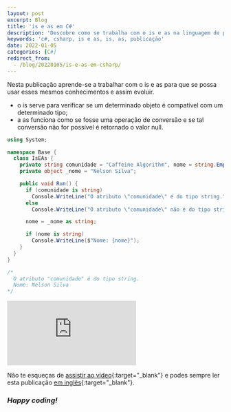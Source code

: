 ```yaml
---
layout: post
excerpt: Blog
title: 'is e as em C#'
description: 'Descobre como se trabalha com o is e as na linguagem de programação C#. Obtém respostas às tuas dúvidas com a teoria e os exemplos apresentados.'
keywords: 'c#, csharp, is e as, is, as, publicação'
date: 2022-01-05
categories: [C#]
redirect_from:
  - /blog/20220105/is-e-as-em-csharp/
---
```


Nesta publicação aprende-se a trabalhar com o is e as para que se possa usar esses mesmos conhecimentos e assim evoluir.

- o is serve para verificar se um determinado objeto é compatível com um determinado tipo;
- a as funciona como se fosse uma operação de conversão e se tal conversão não for possível é retornado o valor null.

```csharp
using System;

namespace Base {
  class IsEAs {
    private string comunidade = "Caffeine Algorithm", nome = string.Empty;
    private object _nome = "Nelson Silva";

    public void Run() {
      if (comunidade is string)
        Console.WriteLine("O atributo \"comunidade\" é do tipo string.");
      else
        Console.WriteLine("O atributo \"comunidade\" não é do tipo string.");

      nome = _nome as string;

      if (nome is string)
        Console.WriteLine($"Nome: {nome}");
    }
  }
}

/*
  O atributo "comunidade" é do tipo string.
  Nome: Nelson Silva
*/
```

<div class="video-container">
  <iframe src="https://www.youtube.com/embed/2kgNJVpXB40" frameborder="0" allowfullscreen></iframe>
</div>

Não te esqueças de [assistir ao vídeo](https://youtu.be/2kgNJVpXB40){:target="\_blank"} e podes sempre ler esta publicação [em inglês](https://nelsonsilvadev.com/blog/is-and-as-in-csharp/){:target="\_blank"}.

### _Happy coding!_
